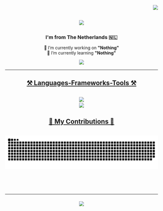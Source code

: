 <img align="right" src="https://visitor-badge.laobi.icu/badge?page_id=neeow.neeow" />

<h1 align="center">
    <img src="https://readme-typing-svg.herokuapp.com/?font=Righteous&size=35&center=true&vCenter=true&width=500&height=70&duration=4000&lines=Welcome+to+my+profile!+👋;+I'm+Neo!;" />
</h1>

<h3 align="center">I'm from The Netherlands 🇳🇱</h3>

<div align="center">
 
 🔭 I’m currently working on **"Nothing"**
 <br/>
 🌱 I’m currently learning **"Nothing"**
 
 </div>
 
<div align="center"> 
  <a href="mailto:nchan@student.codam.nl">
    <img src="https://img.shields.io/badge/Gmail-333333?style=for-the-badge&logo=gmail&logoColor=red" />
      
</div>

 <hr/>
 
<h2 align="center">⚒️ Languages-Frameworks-Tools ⚒️</h2>
<br/>
<div align="center">
    <img src="https://skillicons.dev/icons?i=nodejs,github,python,javascript,typescript,express,firebase,mongodb,c,java" /><br>
    <img src="https://skillicons.dev/icons?i=react,r,bootstrap,mui,mysql,flask,html,css,vscode,figma,git" />

<div align="center">
  <h2>🐍 My Contributions 🐍</h2>
  <br>
  <img alt="snake eating my contributions" src="https://raw.githubusercontent.com/salesp07/salesp07/output/github-contribution-grid-snake.svg" />
  
  <br/><br/><br/>
</div>

<hr/>

<h3 align="center">
    <img src="https://readme-typing-svg.herokuapp.com/?font=Righteous&size=25&center=true&vCenter=true&width=500&height=70&duration=4000&lines=Thanks+for+visiting!+✌️;+See+you+next+time+:)">
</h3>

<br/>
